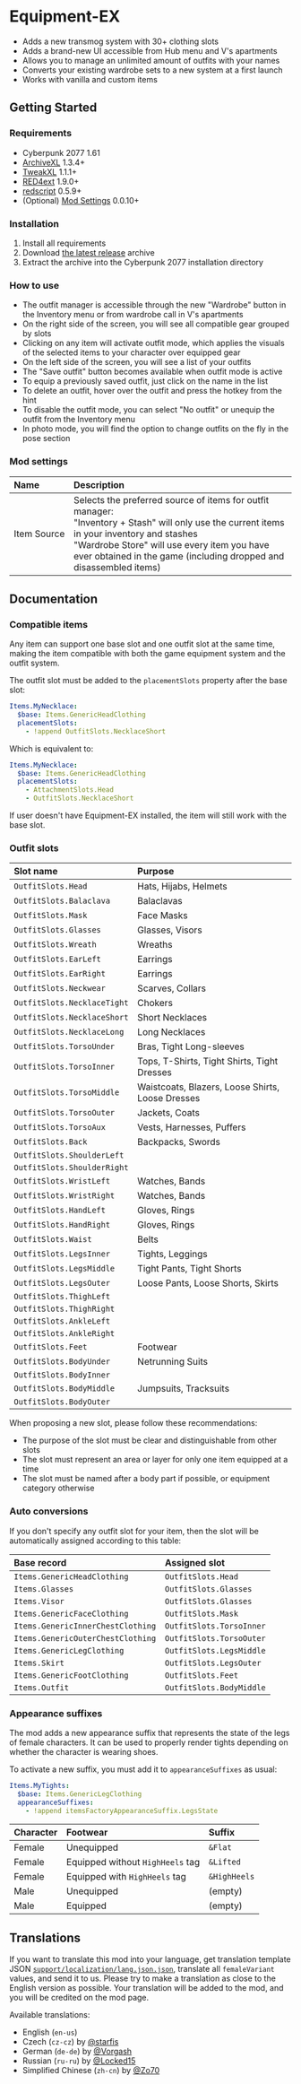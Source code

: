 # Equipment-EX

- Adds a new transmog system with 30+ clothing slots
- Adds a brand-new UI accessible from Hub menu and V's apartments
- Allows you to manage an unlimited amount of outfits with your names
- Converts your existing wardrobe sets to a new system at a first launch
- Works with vanilla and custom items

## Getting Started

### Requirements

- Cyberpunk 2077 1.61
- [ArchiveXL](https://github.com/psiberx/cp2077-archive-xl) 1.3.4+
- [TweakXL](https://github.com/psiberx/cp2077-tweak-xl) 1.1.1+
- [RED4ext](https://github.com/WopsS/RED4ext) 1.9.0+
- [redscript](https://github.com/jac3km4/redscript) 0.5.9+
- (Optional) [Mod Settings](https://github.com/jackhumbert/mod_settings) 0.0.10+

### Installation

1. Install all requirements
2. Download [the latest release](https://github.com/psiberx/cp2077-equipment-ex/releases) archive
3. Extract the archive into the Cyberpunk 2077 installation directory

### How to use

- The outfit manager is accessible through the new "Wardrobe" button in the Inventory menu or from wardrobe call in V's apartments
- On the right side of the screen, you will see all compatible gear grouped by slots
- Clicking on any item will activate outfit mode, which applies the visuals of the selected items to your character over equipped gear
- On the left side of the screen, you will see a list of your outfits
- The "Save outfit" button becomes available when outfit mode is active
- To equip a previously saved outfit, just click on the name in the list
- To delete an outfit, hover over the outfit and press the hotkey from the hint
- To disable the outfit mode, you can select "No outfit" or unequip the outfit from the Inventory menu
- In photo mode, you will find the option to change outfits on the fly in the pose section

### Mod settings

| Name             | Description                                                                                                                                                                                                                                                          |
|:-----------------|:---------------------------------------------------------------------------------------------------------------------------------------------------------------------------------------------------------------------------------------------------------------------|
| Item&nbsp;Source | Selects the preferred source of items for outfit manager:<br>"Inventory + Stash" will only use the current items in your inventory and stashes<br>"Wardrobe Store" will use every item you have ever obtained in the game (including dropped and disassembled items) |

## Documentation

### Compatible items

Any item can support one base slot and one outfit slot at the same time,
making the item compatible with both the game equipment system and the outfit system.

The outfit slot must be added to the `placementSlots` property after the base slot:

```yaml
Items.MyNecklace:
  $base: Items.GenericHeadClothing
  placementSlots: 
    - !append OutfitSlots.NecklaceShort
```

Which is equivalent to:

```yaml
Items.MyNecklace:
  $base: Items.GenericHeadClothing
  placementSlots: 
    - AttachmentSlots.Head
    - OutfitSlots.NecklaceShort
```

If user doesn't have Equipment-EX installed, the item will still work with the base slot.

### Outfit slots

| Slot name                   | Purpose                                          |
|:----------------------------|:-------------------------------------------------|
| `OutfitSlots.Head`          | Hats, Hijabs, Helmets                            |
| `OutfitSlots.Balaclava`     | Balaclavas                                       |
| `OutfitSlots.Mask`          | Face Masks                                       |
| `OutfitSlots.Glasses`       | Glasses, Visors                                  |
| `OutfitSlots.Wreath`        | Wreaths                                          |
| `OutfitSlots.EarLeft`       | Earrings                                         |
| `OutfitSlots.EarRight`      | Earrings                                         |
| `OutfitSlots.Neckwear`      | Scarves, Collars                                 |
| `OutfitSlots.NecklaceTight` | Chokers                                          |
| `OutfitSlots.NecklaceShort` | Short Necklaces                                  |
| `OutfitSlots.NecklaceLong`  | Long Necklaces                                   |
| `OutfitSlots.TorsoUnder`    | Bras, Tight Long-sleeves                         |
| `OutfitSlots.TorsoInner`    | Tops, T-Shirts, Tight Shirts, Tight Dresses      |
| `OutfitSlots.TorsoMiddle`   | Waistcoats, Blazers, Loose Shirts, Loose Dresses |
| `OutfitSlots.TorsoOuter`    | Jackets, Coats                                   |
| `OutfitSlots.TorsoAux`      | Vests, Harnesses, Puffers                        |
| `OutfitSlots.Back`          | Backpacks, Swords                                |
| `OutfitSlots.ShoulderLeft`  |                                                  |
| `OutfitSlots.ShoulderRight` |                                                  |
| `OutfitSlots.WristLeft`     | Watches, Bands                                   |
| `OutfitSlots.WristRight`    | Watches, Bands                                   |
| `OutfitSlots.HandLeft`      | Gloves, Rings                                    |
| `OutfitSlots.HandRight`     | Gloves, Rings                                    |
| `OutfitSlots.Waist`         | Belts                                            |
| `OutfitSlots.LegsInner`     | Tights, Leggings                                 |
| `OutfitSlots.LegsMiddle`    | Tight Pants, Tight Shorts                        |
| `OutfitSlots.LegsOuter`     | Loose Pants, Loose Shorts, Skirts                |
| `OutfitSlots.ThighLeft`     |                                                  |
| `OutfitSlots.ThighRight`    |                                                  |
| `OutfitSlots.AnkleLeft`     |                                                  |
| `OutfitSlots.AnkleRight`    |                                                  |
| `OutfitSlots.Feet`          | Footwear                                         |
| `OutfitSlots.BodyUnder`     | Netrunning Suits                                 |
| `OutfitSlots.BodyInner`     |                                                  |
| `OutfitSlots.BodyMiddle`    | Jumpsuits, Tracksuits                            |
| `OutfitSlots.BodyOuter`     |                                                  |

When proposing a new slot, please follow these recommendations:

- The purpose of the slot must be clear and distinguishable from other slots
- The slot must represent an area or layer for only one item equipped at a time
- The slot must be named after a body part if possible, or equipment category otherwise

### Auto conversions

If you don't specify any outfit slot for your item, 
then the slot will be automatically assigned according to this table:

| Base record                       | Assigned slot            |
|:----------------------------------|:-------------------------|
| `Items.GenericHeadClothing`       | `OutfitSlots.Head`       |
| `Items.Glasses`                   | `OutfitSlots.Glasses`    |
| `Items.Visor`                     | `OutfitSlots.Glasses`    |
| `Items.GenericFaceClothing`       | `OutfitSlots.Mask`       |
| `Items.GenericInnerChestClothing` | `OutfitSlots.TorsoInner` |
| `Items.GenericOuterChestClothing` | `OutfitSlots.TorsoOuter` |
| `Items.GenericLegClothing`        | `OutfitSlots.LegsMiddle` |
| `Items.Skirt`                     | `OutfitSlots.LegsOuter`  |
| `Items.GenericFootClothing`       | `OutfitSlots.Feet`       |
| `Items.Outfit`                    | `OutfitSlots.BodyMiddle` |

### Appearance suffixes

The mod adds a new appearance suffix that represents the state of the legs of female characters.
It can be used to properly render tights depending on whether the character is wearing shoes.

To activate a new suffix, you must add it to `appearanceSuffixes` as usual:

```yaml
Items.MyTights:
  $base: Items.GenericLegClothing
  appearanceSuffixes: 
    - !append itemsFactoryAppearanceSuffix.LegsState
```

| Character | Footwear                         | Suffix       |
|:----------|:---------------------------------|:-------------|
| Female    | Unequipped                       | `&Flat`      |
| Female    | Equipped without `HighHeels` tag | `&Lifted`    |
| Female    | Equipped with `HighHeels` tag    | `&HighHeels` |
| Male      | Unequipped                       | (empty)      |
| Male      | Equipped                         | (empty)      |

## Translations

If you want to translate this mod into your language, get translation template JSON 
[`support/localization/lang.json.json`](https://github.com/psiberx/cp2077-equipment-ex/blob/master/support/localization/lang.json.json), 
translate all `femaleVariant` values, and send it to us.
Please try to make a translation as close to the English version as possible.
Your translation will be added to the mod, and you will be credited on the mod page.

Available translations:

- English (`en-us`)
- Czech (`cz-cz`) by [@starfis](https://www.nexusmods.com/cyberpunk2077/users/933641)
- German (`de-de`) by [@Vorgash](https://www.nexusmods.com/users/3957237)
- Russian (`ru-ru`) by [@Locked15](https://github.com/Locked15)
- Simplified Chinese (`zh-cn`) by [@Zo70](https://www.nexusmods.com/cyberpunk2077/users/158442118)
